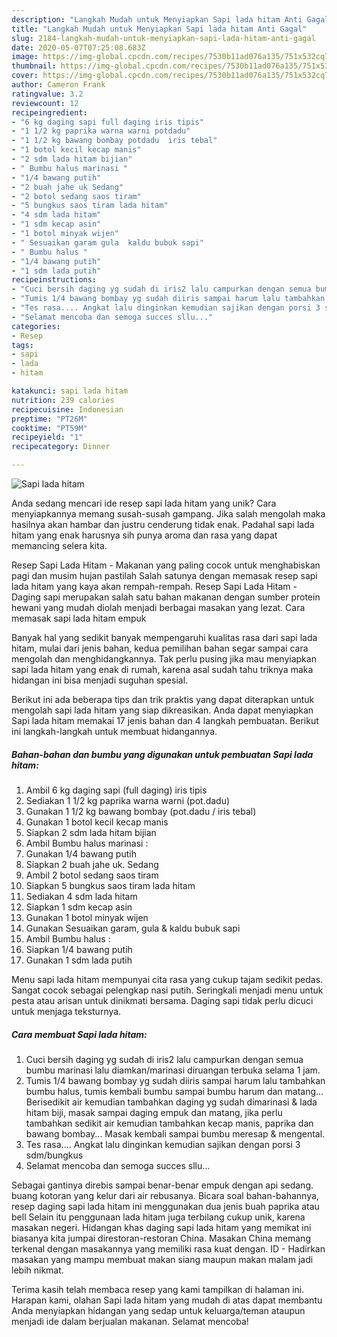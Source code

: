 ```yaml
---
description: "Langkah Mudah untuk Menyiapkan Sapi lada hitam Anti Gagal"
title: "Langkah Mudah untuk Menyiapkan Sapi lada hitam Anti Gagal"
slug: 2184-langkah-mudah-untuk-menyiapkan-sapi-lada-hitam-anti-gagal
date: 2020-05-07T07:25:08.683Z
image: https://img-global.cpcdn.com/recipes/7530b11ad076a135/751x532cq70/sapi-lada-hitam-foto-resep-utama.jpg
thumbnail: https://img-global.cpcdn.com/recipes/7530b11ad076a135/751x532cq70/sapi-lada-hitam-foto-resep-utama.jpg
cover: https://img-global.cpcdn.com/recipes/7530b11ad076a135/751x532cq70/sapi-lada-hitam-foto-resep-utama.jpg
author: Cameron Frank
ratingvalue: 3.2
reviewcount: 12
recipeingredient:
- "6 kg daging sapi full daging iris tipis"
- "1 1/2 kg paprika warna warni potdadu"
- "1 1/2 kg bawang bombay potdadu  iris tebal"
- "1 botol kecil kecap manis"
- "2 sdm lada hitam bijian"
- " Bumbu halus marinasi "
- "1/4 bawang putih"
- "2 buah jahe uk Sedang"
- "2 botol sedang saos tiram"
- "5 bungkus saos tiram lada hitam"
- "4 sdm lada hitam"
- "1 sdm kecap asin"
- "1 botol minyak wijen"
- " Sesuaikan garam gula  kaldu bubuk sapi"
- " Bumbu halus "
- "1/4 bawang putih"
- "1 sdm lada putih"
recipeinstructions:
- "Cuci bersih daging yg sudah di iris2 lalu campurkan dengan semua bumbu marinasi lalu diamkan/marinasi diruangan terbuka selama 1 jam."
- "Tumis 1/4 bawang bombay yg sudah diiris sampai harum lalu tambahkan bumbu halus, tumis kembali bumbu sampai bumbu harum dan matang... Berisedikit air kemudian tambahkan daging yg sudah dimarinasi &amp; lada hitam biji, masak sampai daging empuk dan matang, jika perlu tambahkan sedikit air kemudian tambahkan kecap manis, paprika dan bawang bombay... Masak kembali sampai bumbu meresap &amp; mengental."
- "Tes rasa.... Angkat lalu dinginkan kemudian sajikan dengan porsi 3 sdm/bungkus"
- "Selamat mencoba dan semoga succes sllu..."
categories:
- Resep
tags:
- sapi
- lada
- hitam

katakunci: sapi lada hitam 
nutrition: 239 calories
recipecuisine: Indonesian
preptime: "PT26M"
cooktime: "PT59M"
recipeyield: "1"
recipecategory: Dinner

---
```



![Sapi lada hitam](https://img-global.cpcdn.com/recipes/7530b11ad076a135/751x532cq70/sapi-lada-hitam-foto-resep-utama.jpg)

Anda sedang mencari ide resep sapi lada hitam yang unik? Cara menyiapkannya memang susah-susah gampang. Jika salah mengolah maka hasilnya akan hambar dan justru cenderung tidak enak. Padahal sapi lada hitam yang enak harusnya sih punya aroma dan rasa yang dapat memancing selera kita.

Resep Sapi Lada Hitam - Makanan yang paling cocok untuk menghabiskan pagi dan musim hujan pastilah Salah satunya dengan memasak resep sapi lada hitam yang kaya akan rempah-rempah. Resep Sapi Lada Hitam - Daging sapi merupakan salah satu bahan makanan dengan sumber protein hewani yang mudah diolah menjadi berbagai masakan yang lezat. Cara memasak sapi lada hitam empuk

Banyak hal yang sedikit banyak mempengaruhi kualitas rasa dari sapi lada hitam, mulai dari jenis bahan, kedua pemilihan bahan segar sampai cara mengolah dan menghidangkannya. Tak perlu pusing jika mau menyiapkan sapi lada hitam yang enak di rumah, karena asal sudah tahu triknya maka hidangan ini bisa menjadi suguhan spesial.


Berikut ini ada beberapa tips dan trik praktis yang dapat diterapkan untuk mengolah sapi lada hitam yang siap dikreasikan. Anda dapat menyiapkan Sapi lada hitam memakai 17 jenis bahan dan 4 langkah pembuatan. Berikut ini langkah-langkah untuk membuat hidangannya.

<!--inarticleads1-->

##### Bahan-bahan dan bumbu yang digunakan untuk pembuatan Sapi lada hitam:

1. Ambil 6 kg daging sapi (full daging) iris tipis
1. Sediakan 1 1/2 kg paprika warna warni (pot.dadu)
1. Gunakan 1 1/2 kg bawang bombay (pot.dadu / iris tebal)
1. Gunakan 1 botol kecil kecap manis
1. Siapkan 2 sdm lada hitam bijian
1. Ambil  Bumbu halus marinasi :
1. Gunakan 1/4 bawang putih
1. Siapkan 2 buah jahe uk. Sedang
1. Ambil 2 botol sedang saos tiram
1. Siapkan 5 bungkus saos tiram lada hitam
1. Sediakan 4 sdm lada hitam
1. Siapkan 1 sdm kecap asin
1. Gunakan 1 botol minyak wijen
1. Gunakan  Sesuaikan garam, gula &amp; kaldu bubuk sapi
1. Ambil  Bumbu halus :
1. Siapkan 1/4 bawang putih
1. Gunakan 1 sdm lada putih


Menu sapi lada hitam mempunyai cita rasa yang cukup tajam sedikit pedas. Sangat cocok sebagai pelengkap nasi putih. Seringkali menjadi menu untuk pesta atau arisan untuk dinikmati bersama. Daging sapi tidak perlu dicuci untuk menjaga teksturnya. 

<!--inarticleads2-->

##### Cara membuat Sapi lada hitam:

1. Cuci bersih daging yg sudah di iris2 lalu campurkan dengan semua bumbu marinasi lalu diamkan/marinasi diruangan terbuka selama 1 jam.
1. Tumis 1/4 bawang bombay yg sudah diiris sampai harum lalu tambahkan bumbu halus, tumis kembali bumbu sampai bumbu harum dan matang... Berisedikit air kemudian tambahkan daging yg sudah dimarinasi &amp; lada hitam biji, masak sampai daging empuk dan matang, jika perlu tambahkan sedikit air kemudian tambahkan kecap manis, paprika dan bawang bombay... Masak kembali sampai bumbu meresap &amp; mengental.
1. Tes rasa.... Angkat lalu dinginkan kemudian sajikan dengan porsi 3 sdm/bungkus
1. Selamat mencoba dan semoga succes sllu...


Sebagai gantinya direbis sampai benar-benar empuk dengan api sedang. buang kotoran yang kelur dari air rebusanya. Bicara soal bahan-bahannya, resep daging sapi lada hitam ini menggunakan dua jenis buah paprika atau bell Selain itu penggunaan lada hitam juga terbilang cukup unik, karena masakan negeri. Hidangan khas daging sapi lada hitam yang memikat ini biasanya kita jumpai direstoran-restoran China. Masakan China memang terkenal dengan masakannya yang memiliki rasa kuat dengan. ID - Hadirkan masakan yang mampu membuat makan siang maupun makan malam jadi lebih nikmat. 

Terima kasih telah membaca resep yang kami tampilkan di halaman ini. Harapan kami, olahan Sapi lada hitam yang mudah di atas dapat membantu Anda menyiapkan hidangan yang sedap untuk keluarga/teman ataupun menjadi ide dalam berjualan makanan. Selamat mencoba!
